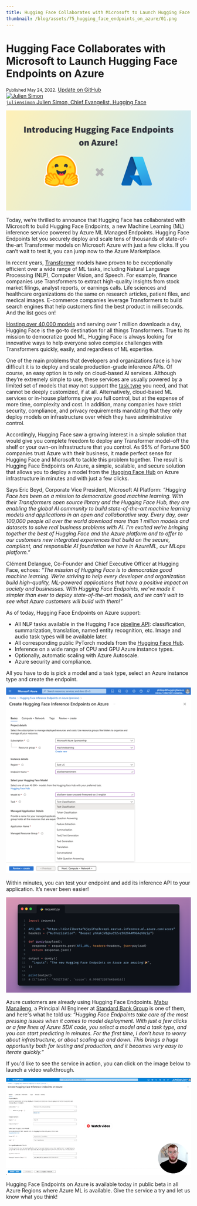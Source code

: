 ```yaml
---
title: Hugging Face Collaborates with Microsoft to Launch Hugging Face Endpoints on Azure
thumbnail: /blog/assets/75_hugging_face_endpoints_on_azure/01.png
---
```


<h1>
Hugging Face Collaborates with Microsoft to Launch Hugging Face Endpoints on Azure
</h1>


<div class="blog-metadata">
    <small>Published May 24, 2022.</small>
    <a target="_blank" class="btn no-underline text-sm mb-5 font-sans" href="https://github.com/huggingface/blog/blob/main/hugging-face-endpoints-on-azure.md">
        Update on GitHub
    </a>
</div>

<div class="author-card">
    <a href="https://twitter.com/julsimon">
        <img class="avatar avatar-user" src="https://aeiljuispo.cloudimg.io/v7/https://s3.amazonaws.com/moonup/production/uploads/1633343465505-noauth.jpeg?w=128&h=128&f=face" title="Julien Simon">
        <div class="bfc">
            <code>juliensimon</code>
            <span class=fullname">Julien Simon, Chief Evangelist, Hugging Face</span>
        </div>
    </a>
</div>

![Hugging Face Endpoints on Azure](assets/75_hugging_face_endpoints_on_azure/01.png "Hugging Face Endpoints on Azure")

Today, we’re thrilled to announce that Hugging Face has collaborated with Microsoft to build Hugging Face Endpoints, a new Machine Learning (ML) inference service powered by Azure ML Managed Endpoints. Hugging Face Endpoints let you securely deploy and scale tens of thousands of state-of-the-art Transformer models on Microsoft Azure with just a few clicks. If you can’t wait to test it, you can jump now to the Azure Marketplace.

In recent years, [Transformer](https://github.com/huggingface/transformers) models have proven to be exceptionally efficient over a wide range of ML tasks, including Natural Language Processing (NLP), Computer Vision, and Speech. For example, finance companies use Transformers to extract high-quality insights from stock market filings, analyst reports, or earnings calls. Life sciences and healthcare organizations do the same on research articles, patient files, and medical images. E-commerce companies leverage Transformers to build search engines that help customers find the best product in milliseconds. And the list goes on!

[Hosting over 40,000 models](https://huggingface.co/models) and serving over 1 million downloads a day, Hugging Face is the go-to destination for all things Transformers. True to its mission to democratize good ML, Hugging Face is always looking for innovative ways to help everyone solve complex challenges with Transformers quickly, easily, and regardless of ML expertise.

One of the main problems that developers and organizations face is how difficult it is to deploy and scale production-grade inference APIs. Of course, an easy option is to rely on cloud-based AI services. Although they’re extremely simple to use, these services are usually powered by a limited set of models that may not support the [task type](https://huggingface.co/tasks) you need, and that cannot be deeply customized, if at all. Alternatively, cloud-based ML services or in-house platforms give you full control, but at the expense of more time, complexity and cost. In addition, many companies have strict security, compliance, and privacy requirements mandating that they only deploy models on infrastructure over which they have administrative control.

Accordingly, Hugging Face saw a growing interest in a simple solution that would give you complete freedom to deploy any Transformer model–off the shelf or your own–on infrastructure that you control. As 95% of Fortune 500 companies trust Azure with their business, it made perfect sense for Hugging Face and Microsoft to tackle this problem together. The result is Hugging Face Endpoints on Azure, a simple, scalable, and secure solution that allows you to deploy a model from the [Hugging Face Hub](https://huggingface.co/models) on Azure infrastructure in minutes and with just a few clicks. 

Says Eric Boyd, Corporate Vice President, Microsoft AI Platform: *“Hugging Face has been on a mission to democratize good machine learning. With their Transformers open source library and the Hugging Face Hub, they are enabling the global AI community to build state-of-the-art machine learning models and applications in an open and collaborative way. Every day, over 100,000 people all over the world download more than 1 million models and datasets to solve real business problems with AI. I’m excited we’re bringing together the best of Hugging Face and the Azure platform and to offer to our customers new integrated experiences that build on the secure, compliant, and responsible AI foundation we have in AzureML, our MLops platform."*

Clément Delangue, Co-Founder and Chief Executive Officer at Hugging Face, echoes: *“The mission of Hugging Face is to democratize good machine learning. We’re striving to help every developer and organization build high-quality, ML-powered applications that have a positive impact on society and businesses. With Hugging Face Endpoints, we’ve made it simpler than ever to deploy state-of-the-art models, and we can’t wait to see what Azure customers will build with them!”*

As of today, Hugging Face Endpoints on Azure support:

* All NLP tasks available in the Hugging Face [pipeline API](https://huggingface.co/docs/transformers/main_classes/pipelines): classification, summarization, translation, named entity recognition, etc. Image and audio task types will be available later.
* All corresponding public PyTorch models from the [Hugging Face Hub](https://huggingface.co/models). 
* Inference on a wide range of CPU and GPU Azure instance types.
* Optionally, automatic scaling with Azure Autoscale.
* Azure security and compliance.

All you have to do is pick a model and a task type, select an Azure instance type and create the endpoint.


![Creating a Hugging Face Endpoint on Azure](assets/75_hugging_face_endpoints_on_azure/02.png "Creating a Hugging Face Endpoint on Azure")

Within minutes, you can test your endpoint and add its inference API to your application. It’s never been easier! 

![Predicting with a Hugging Face Endpoint on Azure](assets/75_hugging_face_endpoints_on_azure/03.png "Predicting with a Hugging Face Endpoint on Azure")

Azure customers are already using Hugging Face Endpoints. [Mabu Manaileng](https://www.linkedin.com/in/manailengmj/), a Principal AI Engineer at [Standard Bank Group](https://www.standardbank.com/) is one of them, and here's what he told us: *“Hugging Face Endpoints take care of the most pressing issues when it comes to model deployment. With just a few clicks or a few lines of Azure SDK code, you select a model and a task type, and you can start predicting in minutes. For the first time, I don’t have to worry about infrastructure, or about scaling up and down. This brings a huge opportunity both for testing and production, and it becomes very easy to iterate quickly.”*

If you'd like to see the service in action, you can click on the image below to launch a video walkthrough.

[![Video walkthrough of Hugging Face Endpoints](assets/75_hugging_face_endpoints_on_azure/04.png)](https://youtu.be/MlWyhdrgBwg "Video walkthrough of Hugging Face Endpoints")

Hugging Face Endpoints on Azure is available today in public beta in all Azure Regions where Azure ML is available. Give the service a try and let us know what you think!
